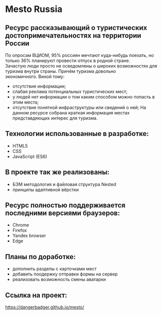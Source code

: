 # Mesto Russia
## Ресурс рассказывающий о туристических достопримечательностях на территории России
По опросам ВЦИОМ, 95% россиян мечтают куда-нибудь поехать, но только 36% планируют провести отпуск в родной стране.  
Зачастую люди просто не осведомлены о широких возможностях для туризма внутри страны. Причём туризма довольно  
экономичного. Виной тому:
* отсутствие информации;
* слабая реклама потенциальных туристических мест;
* у людей нет информации о том каким способом можно попасть в этим места;
* отсутствие понятной инфраструктуры или сведений о ней;
На данном ресурсе собрана краткая информация местах представдяющих интерес для туризма.  
## Технологии использованные в разработке:
* HTML5
* CSS
* JavaScript (ES6)
## В проекте так же реализованы:
* БЭМ методология и файловая структура Nested
* принципы адаптивной вёрстки
## Ресурс полностью поддерживается последними версиями браузеров:
* Chrome
* Firefox
* Yandex browser
* Edge
## Планы по доработке:
* дополнить разделы с карточками мест
* добавить поодержку отправки формы на сервер
* реализовать возможность смены аватарки
## Ссылка на проект:
https://dangerbadger.github.io/mesto/